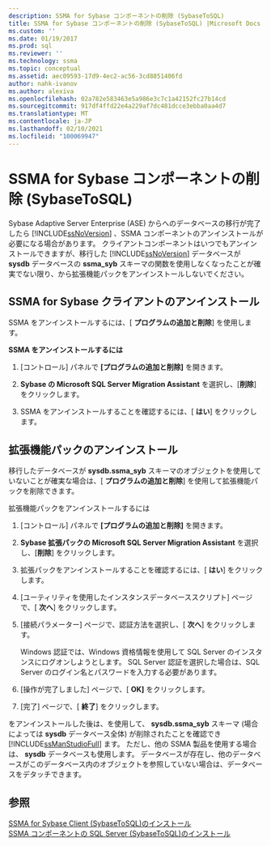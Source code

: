 ```yaml
---
description: SSMA for Sybase コンポーネントの削除 (SybaseToSQL)
title: SSMA for Sybase コンポーネントの削除 (SybaseToSQL) |Microsoft Docs
ms.custom: ''
ms.date: 01/19/2017
ms.prod: sql
ms.reviewer: ''
ms.technology: ssma
ms.topic: conceptual
ms.assetid: aec09593-17d9-4ec2-ac56-3cd8851406fd
author: nahk-ivanov
ms.author: alexiva
ms.openlocfilehash: 02a782e583463e5a986e3c7c1a42152fc27b14cd
ms.sourcegitcommit: 917df4ffd22e4a229af7dc481dcce3ebba0aa4d7
ms.translationtype: MT
ms.contentlocale: ja-JP
ms.lasthandoff: 02/10/2021
ms.locfileid: "100069947"
---
```

# <a name="removing-ssma-for-sybase-components-sybasetosql"></a>SSMA for Sybase コンポーネントの削除 (SybaseToSQL)
Sybase Adaptive Server Enterprise (ASE) からへのデータベースの移行が完了したら [!INCLUDE[ssNoVersion](../../includes/ssnoversion-md.md)] 、SSMA コンポーネントのアンインストールが必要になる場合があります。 クライアントコンポーネントはいつでもアンインストールできますが、移行した [!INCLUDE[ssNoVersion](../../includes/ssnoversion-md.md)] データベースが **sysdb** データベースの **ssma_syb** スキーマの関数を使用しなくなったことが確実でない限り、から拡張機能パックをアンインストールしないでください。  
  
## <a name="uninstalling-the-ssma-for-sybase-client"></a>SSMA for Sybase クライアントのアンインストール  
SSMA をアンインストールするには、[ **プログラムの追加と削除**] を使用します。  
  
**SSMA をアンインストールするには**  
  
1.  [コントロール] パネルで **[プログラムの追加と削除]** を開きます。  
  
2.  **Sybase の Microsoft SQL Server Migration Assistant** を選択し、[**削除**] をクリックします。  
  
3.  SSMA をアンインストールすることを確認するには、[ **はい**] をクリックします。  
  
## <a name="uninstalling-the-extension-pack"></a>拡張機能パックのアンインストール  
移行したデータベースが **sysdb.ssma_syb** スキーマのオブジェクトを使用していないことが確実な場合は、[ **プログラムの追加と削除**] を使用して拡張機能パックを削除できます。  
  
拡張機能パックをアンインストールするには  
  
1.  [コントロール] パネルで **[プログラムの追加と削除]** を開きます。  
  
2.  **Sybase 拡張パックの Microsoft SQL Server Migration Assistant** を選択し、[**削除**] をクリックします。  
  
3.  拡張パックをアンインストールすることを確認するには、[ **はい**] をクリックします。  
  
4.  [ユーティリティを使用したインスタンスデータベーススクリプト] ページで、[ **次へ**] をクリックします。  
  
5.  [接続パラメーター] ページで、認証方法を選択し、[ **次へ**] をクリックします。  
  
    Windows 認証では、Windows 資格情報を使用して SQL Server のインスタンスにログオンしようとします。 SQL Server 認証を選択した場合は、SQL Server のログイン名とパスワードを入力する必要があります。  
  
6.  [操作が完了しました] ページで、[ **OK]** をクリックします。  
  
7.  [完了] ページで、[ **終了**] をクリックします。  
  
をアンインストールした後は、を使用して、 **sysdb.ssma_syb** スキーマ (場合によっては **sysdb** データベース全体) が削除されたことを確認でき [!INCLUDE[ssManStudioFull](../../includes/ssmanstudiofull-md.md)] ます。 ただし、他の SSMA 製品を使用する場合は、 **sysdb** データベースも使用します。 データベースが存在し、他のデータベースがこのデータベース内のオブジェクトを参照していない場合は、データベースをデタッチできます。  
  
## <a name="see-also"></a>参照  
[SSMA for Sybase Client &#40;SybaseToSQL&#41;のインストール ](../../ssma/sybase/installing-ssma-for-sybase-client-sybasetosql.md)  
[SSMA コンポーネントの SQL Server &#40;SybaseToSQL&#41;のインストール ](../../ssma/sybase/installing-ssma-components-on-sql-server-sybasetosql.md)  
  
